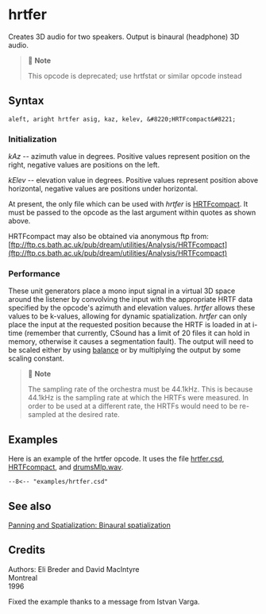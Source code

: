 <!--
id:hrtfer
category:Signal Modifiers:Panning and Spatialization
-->
# hrtfer
Creates 3D audio for two speakers. Output is binaural (headphone) 3D audio.

> :memo: **Note**
> 
> This opcode is deprecated; use hrtfstat or similar opcode instead

## Syntax
``` csound-orc
aleft, aright hrtfer asig, kaz, kelev, &#8220;HRTFcompact&#8221;
```

### Initialization

_kAz_ -- azimuth value in degrees. Positive values represent position on the right, negative values are positions on the left.

_kElev_ -- elevation value in degrees. Positive values represent position above horizontal, negative values are positions under horizontal.

At present, the only file which can be used with _hrtfer_ is [HRTFcompact](../../examples/HRTFcompact). It must be passed to the opcode as the last argument within quotes as shown above.

HRTFcompact may also be obtained via anonymous ftp from: [ftp://ftp.cs.bath.ac.uk/pub/dream/utilities/Analysis/HRTFcompact](ftp://ftp.cs.bath.ac.uk/pub/dream/utilities/Analysis/HRTFcompact)

### Performance

These unit generators place a mono input signal in a virtual 3D space around the listener by convolving the input with the appropriate HRTF data specified by the opcode's azimuth and elevation values. _hrtfer_ allows these values to be k-values, allowing for dynamic spatialization. _hrtfer_ can only place the input at the requested position because the HRTF is loaded in at i-time (remember that currently, CSound has a limit of 20 files it can hold in memory, otherwise it causes a segmentation fault). The output will need to be scaled either by using [balance](../../opcodes/balance) or by multiplying the output by some scaling constant.

> :memo: **Note**
>
> The sampling rate of the orchestra must be 44.1kHz. This is because 44.1kHz is the sampling rate at which the HRTFs were measured. In order to be used at a different rate, the HRTFs would need to be re-sampled at the desired rate.

## Examples

Here is an example of the hrtfer opcode. It uses the file [hrtfer.csd](../../examples/hrtfer.csd),  [HRTFcompact](../../examples/HRTFcompact), and [drumsMlp.wav](../../examples/drumsMlp.wav).

``` csound-csd title="Example of the hrtfer opcode." linenums="1"
--8<-- "examples/hrtfer.csd"
```

## See also

[Panning and Spatialization: Binaural spatialization](../../sigmod/panspatl)

## Credits

Authors: Eli Breder and David MacIntyre<br>
Montreal<br>
1996<br>

Fixed the example thanks to a message from Istvan Varga.

